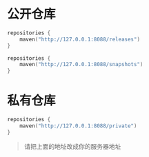 # 公开仓库

```kotlin
repositories {
    maven("http://127.0.0.1:8088/releases")
}
```

```kotlin
repositories {
    maven("http://127.0.0.1:8088/snapshots")
}
```

# 私有仓库

```kotlin
repositories {
    maven("http://127.0.0.1:8088/private")
}
```

> 请把上面的地址改成你的服务器地址